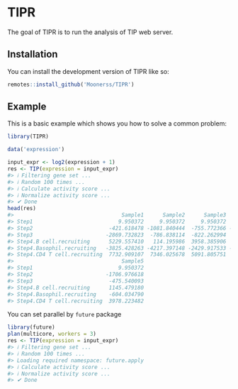 
<!-- README.md is generated from README.Rmd. Please edit that file -->

# TIPR

<!-- badges: start -->
<!-- badges: end -->

The goal of TIPR is to run the analysis of TIP web server.

## Installation

You can install the development version of TIPR like so:

``` r
remotes::install_github('Moonerss/TIPR')
```

## Example

This is a basic example which shows you how to solve a common problem:

``` r
library(TIPR)

data('expression')

input_expr <- log2(expression + 1)
res <- TIP(expression = input_expr)
#> ℹ Filtering gene set ...
#> ℹ Random 100 times ...
#> ℹ Calculate activity score ...
#> ℹ Normalize activity score ...
#> ✔ Done
head(res)
#>                                  Sample1      Sample2      Sample3      Sample4
#> Step1                           9.950372     9.950372     9.950372     9.950372
#> Step2                        -421.618478 -1081.840444  -755.772366 -1310.635579
#> Step3                       -2869.732823  -786.838114  -822.262994  -469.117654
#> Step4.B cell.recruiting      5229.557410   114.195986  3958.385906  2617.812689
#> Step4.Basophil.recruiting   -3825.428263 -4217.397148 -2429.917533 -1576.612513
#> Step4.CD4 T cell.recruiting  7732.909107  7346.025678  5091.805751  4134.347672
#>                                  Sample5
#> Step1                           9.950372
#> Step2                       -1706.976618
#> Step3                        -475.540093
#> Step4.B cell.recruiting      1145.479180
#> Step4.Basophil.recruiting    -604.034790
#> Step4.CD4 T cell.recruiting  3978.223482
```

You can set parallel by `future` package

``` r
library(future)
plan(multicore, workers = 3)
res <- TIP(expression = input_expr)
#> ℹ Filtering gene set ...
#> ℹ Random 100 times ...
#> Loading required namespace: future.apply
#> ℹ Calculate activity score ...
#> ℹ Normalize activity score ...
#> ✔ Done
```
